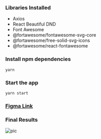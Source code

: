 ### Libraries Installed

- Axios
- React Beautiful DND
- Font Awesome
- @fortawesome/fontawesome-svg-core
- @fortawesome/free-solid-svg-icons
- @fortawesome/react-fontawesome

### Install npm dependencies

```
yarn
```

### Start the app

```
yarn start
```

### [Figma Link](https://www.figma.com/file/CkOra5bdQoqkejhX77P3eq/Dynamic-Form?node-id=0%3A1)

### Final Results

![pic](https://i.imgur.com/hy4byFj.gif)

